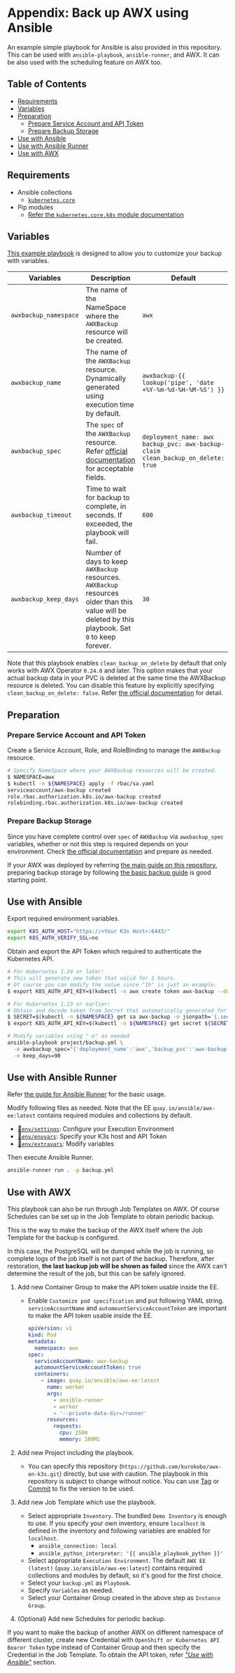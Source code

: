 <!-- omit in toc -->
# Appendix: Back up AWX using Ansible

An example simple playbook for Ansible is also provided in this repository. This can be used with `ansible-playbook`, `ansible-runner`, and AWX. It can be also used with the scheduling feature on AWX too.

<!-- omit in toc -->
## Table of Contents

- [Requirements](#requirements)
- [Variables](#variables)
- [Preparation](#preparation)
  - [Prepare Service Account and API Token](#prepare-service-account-and-api-token)
  - [Prepare Backup Storage](#prepare-backup-storage)
- [Use with Ansible](#use-with-ansible)
- [Use with Ansible Runner](#use-with-ansible-runner)
- [Use with AWX](#use-with-awx)

## Requirements

- Ansible collections
  - [`kubernetes.core`](https://galaxy.ansible.com/kubernetes/core)
- Pip modules
  - [Refer the `kubernetes.core.k8s` module documentation](https://docs.ansible.com/ansible/latest/collections/kubernetes/core/k8s_module.html#requirements)

## Variables

[This example playbook](project/backup.yml) is designed to allow you to customize your backup with variables.

<!-- markdownlint-disable MD033 -->

| Variables | Description | Default |
| - | - | - |
| `awxbackup_namespace` | The name of the NameSpace where the `AWXBackup` resource will be created. | `awx` |
| `awxbackup_name` | The name of the `AWXBackup` resource. Dynamically generated using execution time by default. | `awxbackup-{{ lookup('pipe', 'date +%Y-%m-%d-%H-%M-%S') }}` |
| `awxbackup_spec` | The `spec` of the `AWXBackup` resource. Refer [official documentation](https://github.com/ansible/awx-operator/tree/1.2.0/roles/backup) for acceptable fields. | `deployment_name: awx`<br>`backup_pvc: awx-backup-claim`<br>`clean_backup_on_delete: true` |
| `awxbackup_timeout` | Time to wait for backup to complete, in seconds. If exceeded, the playbook will fail. | `600` |
| `awxbackup_keep_days` | Number of days to keep `AWXBackup` resources. `AWXBackup` resources older than this value will be deleted by this playbook. Set `0` to keep forever. | `30` |

<!-- markdownlint-enable MD033 -->

Note that this playbook enables `clean_backup_on_delete` by default that only works with AWX Operator `0.24.0` and later. This option makes that your actual backup data in your PVC is deleted at the same time the AWXBackup resource is deleted. You can disable this feature by explicitly specifying `clean_backup_on_delete: false`. Refer [the official documentation](https://github.com/ansible/awx-operator/tree/devel/roles/backup) for detail.

## Preparation

### Prepare Service Account and API Token

Create a Service Account, Role, and RoleBinding to manage the `AWXBackup` resource.

```bash
# Specify NameSpace where your AWXBackup resources will be created.
$ NAMESPACE=awx
$ kubectl -n ${NAMESPACE} apply -f rbac/sa.yaml
serviceaccount/awx-backup created
role.rbac.authorization.k8s.io/awx-backup created
rolebinding.rbac.authorization.k8s.io/awx-backup created
```

### Prepare Backup Storage

Since you have complete control over `spec` of `AWXBackup` via `awxbackup_spec` variables, whether or not this step is required depends on your environment. Check [the official documentation](https://github.com/ansible/awx-operator/tree/devel/roles/backup) and prepare as needed.

If your AWX was deployed by referring [the main guide on this repository](../../README.md), preparing backup storage by following [the basic backup guide](../README.md#prepare-for-backup) is good starting point.

## Use with Ansible

Export required environment variables.

```bash
export K8S_AUTH_HOST="https://<Your K3s Host>:6443/"
export K8S_AUTH_VERIFY_SSL=no
```

Obtain and export the API Token which required to authenticate the Kubernetes API.

```bash
# For Kubernetes 1.24 or later:
# This will generate new token that valid for 1 hours.
# Of course you can modify the value since "1h" is just an example.
$ export K8S_AUTH_API_KEY=$(kubectl -n awx create token awx-backup --duration=1h)

# For Kubernetes 1.23 or earlier:
# Obtain and decode token from Secret that automatically generated for the Service Account.
$ SECRET=$(kubectl -n ${NAMESPACE} get sa awx-backup -o jsonpath='{.secrets[0].name}')
$ export K8S_AUTH_API_KEY=$(kubectl -n ${NAMESPACE} get secret ${SECRET} -o jsonpath='{.data.token}' | base64 -d)
```

```bash
# Modify variables using "-e" as needed
ansible-playbook project/backup.yml \
  -e awxbackup_spec="{'deployment_name':'awx','backup_pvc':'awx-backup-claim','clean_backup_on_delete':'true'}" \
  -e keep_days=90
```

## Use with Ansible Runner

Refer [the guide for Ansible Runner](../../runner) for the basic usage.

Modify following files as needed. Note that the EE `quay.io/ansible/awx-ee:latest` contains required modules and collections by default.

- [📝`env/settings`](env/settings): Configure your Execution Environment
- [📝`env/envvars`](env/envvars): Specify your K3s host and API Token
- [📝`env/extravars`](env/extravars): Modify variables

Then execute Ansible Runner.

```bash
ansible-runner run . -p backup.yml
```

## Use with AWX

This playbook can also be run through Job Templates on AWX. Of course Schedules can be set up in the Job Template to obtain periodic backup.

This is the way to make the backup of the AWX itself where the Job Template for the backup is configured.

In this case, the PostgreSQL will be dumped while the job is running, so complete logs of the job itself is not part of the backup. Therefore, after restoration, **the last backup job will be shown as failed** since the AWX can't determine the result of the job, but this can be safely ignored.

1. Add new Container Group to make the API token usable inside the EE.
   - Enable `Customize pod specification` and put following YAML string. `serviceAccountName` and `automountServiceAccountToken` are important to make the API token usable inside the EE.

     ```yaml
     apiVersion: v1
     kind: Pod
     metadata:
       namespace: awx
     spec:
       serviceAccountName: awx-backup
       automountServiceAccountToken: true
       containers:
         - image: quay.io/ansible/awx-ee:latest
           name: worker
           args:
             - ansible-runner
             - worker
             - '--private-data-dir=/runner'
           resources:
             requests:
               cpu: 250m
               memory: 100Mi
     ```

2. Add new Project including the playbook.
   - You can specify this repository (`https://github.com/kurokobo/awx-on-k3s.git`) directly, but use with caution. The playbook in this repository is subject to change without notice. You can use [Tag](https://github.com/kurokobo/awx-on-k3s/tags) or [Commit](https://github.com/kurokobo/awx-on-k3s/commits/main) to fix the version to be used.
3. Add new Job Template which use the playbook.
   - Select appropriate `Inventory`. The bundled `Demo Inventory` is enough to use. If you specify your own inventory, ensure `localhost` is defined in the inventory and following variables are enabled for `localhost`.
     - `ansible_connection: local`
     - `ansible_python_interpreter: '{{ ansible_playbook_python }}'`
   - Select appropriate `Execution Environment`. The default `AWX EE (latest)` (`quay.io/ansible/awx-ee:latest`) contains required collections and modules by default, so it's good for the first choice.
   - Select your `backup.yml` as `Playbook`.
   - Specify `Variables` as needed.
   - Select your Container Group created in the above step as `Instance Group`.
4. (Optional) Add new Schedules for periodic backup.

If you want to make the backup of another AWX on different namespace of different cluster, create new Credential with `OpenShift or Kubernetes API Bearer Token` type instead of Container Group and then specify the Credential in the Job Template. To obtain the API token, refer [_"Use with Ansible"_](#use-with-ansible) section.
